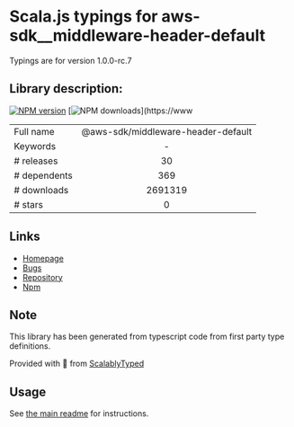 
# Scala.js typings for aws-sdk__middleware-header-default

Typings are for version 1.0.0-rc.7

## Library description:
[![NPM version](https://img.shields.io/npm/v/@aws-sdk/middleware-header-default/rc.svg)](https://www.npmjs.com/package/@aws-sdk/middleware-header-default) [![NPM downloads](https://img.shields.io/npm/dm/@aws-sdk/middleware-header-default.svg)](https://www

|                    |                 |
| ------------------ | :-------------: |
| Full name          | @aws-sdk/middleware-header-default |
| Keywords           | - |
| # releases         | 30 |
| # dependents       | 369 |
| # downloads        | 2691319 |
| # stars            | 0 |

## Links
- [Homepage](https://github.com/aws/aws-sdk-js-v3/tree/master/packages/middleware-header-default)
- [Bugs](https://github.com/aws/aws-sdk-js-v3/issues)
- [Repository](https://github.com/aws/aws-sdk-js-v3)
- [Npm](https://www.npmjs.com/package/%40aws-sdk%2Fmiddleware-header-default)
    


## Note
This library has been generated from typescript code from first party type definitions.

Provided with :purple_heart: from [ScalablyTyped](https://github.com/oyvindberg/ScalablyTyped)

## Usage
See [the main readme](../../readme.md) for instructions.


